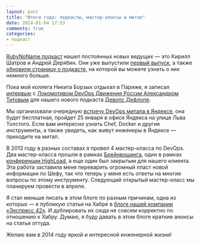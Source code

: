 ```yaml
---
layout: post
title: "Итоги года: подкасты, мастер-классы и митап"
date: 2014-01-04 17:53
comments: true
categories:
- подкаст
---
```


[RubyNoName подкаст](http://rubynoname.ru) нашел постоянных новых ведущих — это Кирилл Шатров и Андрей Дерябин. Они уже
выпустили [первый выпуск](http://rubynoname.ru/posts/2013/S05E21.html), а также [обновили страницу о подкасте](http://rubynoname.ru/about.html),
на которой вы можете узнать о них немного больше.

Пока мой коллега Никита Борзых отдыхал в Париже, я записал [интервью](http://devopsdeflope.ru/posts/2013/004.html) с
[Локомотивом DevOps Движения России Александром Титовым](https://twitter.com/osminog) для нашего нового подкаста [Девопс
Дефлопе](http://devopsdeflope.ru/).

Мы организовали очередную [встречу DevOps митапа в
Яндексе](http://www.meetup.com/DevOps-Moscow-in-Russian/events/157003432/), она будет бесплатная, пройдет 25 января в
офисе Яндекса на улице Льва Толстого. Если вам интересно узнать Chef, Docker и другие инструменты, а также увидеть, как
живут инженеры в Яндексе — приходите на митап.

В 2013 году в разных составах я провел 4 мастер-класса по DevOps. Два мастер-класса прошли в рамках [Брейнвошинга](http://brainwashing.pro/devops),
один в рамках [конференции HighLoad](http://www.highload.ru/), а еще один был закрытым для нашего клиента. Эта работа
заставила меня переварить огромный пласт новой информации по Шефу, так что теперь у меня есть ответы на многие вопросы
по этому инструменту. Следующий открытый мастер-класс мы планируем провести в апреле.

Я стал меньше писать в этом блоге по разным причинам, одна из которых — я публикую статьи на Хабре в [блоге нашей
компании «Экспресс 42»](http://habrahabr.ru/company/express42/blog/). И дублировать их сюда не совсем корректно по
отношению к Хабру. Думаю, я буду давать в этом блоге краткие анонсы на статьи оттуда.

Желаю вам в 2014 году яркой и интересной инженерной жизни!
